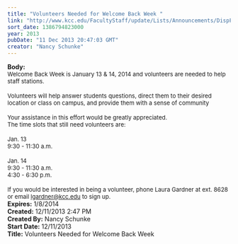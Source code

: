 ```yaml
---
title: "Volunteers Needed for Welcome Back Week "
link: "http://www.kcc.edu/FacultyStaff/update/Lists/Announcements/DispForm.aspx?ID=1366"
sort_date: 1386794823000
year: 2013
pubDate: "11 Dec 2013 20:47:03 GMT"
creator: "Nancy Schunke"
---
```


<div><b>Body:</b> <div class="ExternalClass49FBBEC99E1142FEBB9CE90617395F3C"><font size="2">Welcome Back Week is January 13 &amp; 14, 2014 and volunteers are needed to help staff stations. </font></div>
<div class="ExternalClass49FBBEC99E1142FEBB9CE90617395F3C"><font size="2"></font> </div>
<div class="ExternalClass49FBBEC99E1142FEBB9CE90617395F3C"><font size="2">Volunteers will help answer students questions, direct them to their desired location or class on campus, and provide them with a sense of community </font></div>
<div class="ExternalClass49FBBEC99E1142FEBB9CE90617395F3C"><font size="2"></font> </div>
<div class="ExternalClass49FBBEC99E1142FEBB9CE90617395F3C"><font size="2">Your assistance in this effort would be greatly appreciated. </font></div>
<div class="ExternalClass49FBBEC99E1142FEBB9CE90617395F3C"><font size="2">The time slots that still need volunteers are:</font></div>
<div class="ExternalClass49FBBEC99E1142FEBB9CE90617395F3C"><font size="2"></font> </div>
<div class="ExternalClass49FBBEC99E1142FEBB9CE90617395F3C"><font size="2">Jan. 13<br />9:30 - 11:30 a.m.</font></div>
<div class="ExternalClass49FBBEC99E1142FEBB9CE90617395F3C"><font size="2"></font> </div>
<div class="ExternalClass49FBBEC99E1142FEBB9CE90617395F3C"><font size="2">Jan. 14<br />9:30 - 11:30 a.m.<br />4:30 - 6:30 p.m.</font></div>
<div class="ExternalClass49FBBEC99E1142FEBB9CE90617395F3C"><font size="2"></font> </div>
<div class="ExternalClass49FBBEC99E1142FEBB9CE90617395F3C"><font size="2">If you would be interested in being a volunteer, phone Laura Gardner at ext. 8628 or email </font><a href="mailto:lgardner@kcc.edu"><font size="2">lgardner@kcc.edu</font></a><font size="2"> to sign up.</font></div></div>
<div><b>Expires:</b> 1/8/2014</div>
<div><b>Created:</b> 12/11/2013 2:47 PM</div>
<div><b>Created By:</b> Nancy Schunke</div>
<div><b>Start Date:</b> 12/11/2013</div>
<div><b>Title:</b> Volunteers Needed for Welcome Back Week </div>

